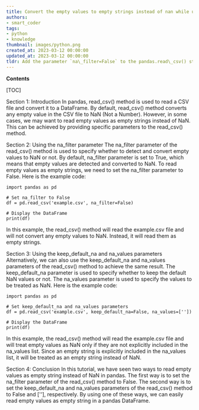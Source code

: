 ```yaml
---
title: Convert the empty values to empty strings instead of nan while using pandas.read_csv
authors:
- smart_coder
tags:
- python
- knowledge
thumbnail: images/python.png
created_at: 2023-03-12 00:00:00
updated_at: 2023-03-12 00:00:00
tldr: Add the parameter `na\_filter=False` to the pandas.read\_csv() statement.
---
```


**Contents**

[TOC]

Section 1: Introduction
In pandas, read_csv() method is used to read a CSV file and convert it to a DataFrame. By default, read_csv() method converts any empty value in the CSV file to NaN (Not a Number). However, in some cases, we may want to read empty values as empty strings instead of NaN. This can be achieved by providing specific parameters to the read_csv() method.

Section 2: Using the na_filter parameter
The na_filter parameter of the read_csv() method is used to specify whether to detect and convert empty values to NaN or not. By default, na_filter parameter is set to True, which means that empty values are detected and converted to NaN. To read empty values as empty strings, we need to set the na_filter parameter to False. Here is the example code:

```
import pandas as pd

# Set na_filter to False
df = pd.read_csv('example.csv', na_filter=False)

# Display the DataFrame
print(df)
```

In this example, the read_csv() method will read the example.csv file and will not convert any empty values to NaN. Instead, it will read them as empty strings.

Section 3: Using the keep_default_na and na_values parameters
Alternatively, we can also use the keep_default_na and na_values parameters of the read_csv() method to achieve the same result. The keep_default_na parameter is used to specify whether to keep the default NaN values or not. The na_values parameter is used to specify the values to be treated as NaN. Here is the example code:

```
import pandas as pd

# Set keep_default_na and na_values parameters
df = pd.read_csv('example.csv', keep_default_na=False, na_values=[''])

# Display the DataFrame
print(df)
```

In this example, the read_csv() method will read the example.csv file and will treat empty values as NaN only if they are not explicitly included in the na_values list. Since an empty string is explicitly included in the na_values list, it will be treated as an empty string instead of NaN.

Section 4: Conclusion
In this tutorial, we have seen two ways to read empty values as empty string instead of NaN in pandas. The first way is to set the na_filter parameter of the read_csv() method to False. The second way is to set the keep_default_na and na_values parameters of the read_csv() method to False and [''], respectively. By using one of these ways, we can easily read empty values as empty string in a pandas DataFrame.
